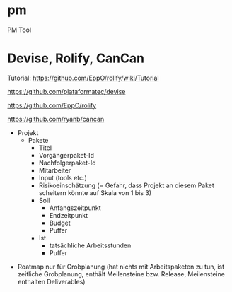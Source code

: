pm
==

PM Tool


Devise, Rolify, CanCan
==

Tutorial:
https://github.com/EppO/rolify/wiki/Tutorial

https://github.com/plataformatec/devise

https://github.com/EppO/rolify

https://github.com/ryanb/cancan



* Projekt
	* Pakete
		* Titel
		* Vorgängerpaket-Id
		* Nachfolgerpaket-Id
		* Mitarbeiter
		* Input (tools etc.)
		* Risikoeinschätzung (= Gefahr, dass Projekt an diesem Paket scheitern könnte auf Skala von 1 bis 3)
		* Soll
			* Anfangszeitpunkt
			* Endzeitpunkt
			* Budget
			* Puffer
		* Ist
			* tatsächliche Arbeitsstunden
			* Puffer


- Roatmap nur für Grobplanung (hat nichts mit Arbeitspaketen zu tun, ist zeitliche Grobplanung, enthält Meilensteine bzw. Release, Meilensteine enthalten Deliverables)
